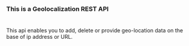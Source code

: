 ### This is a Geolocalization REST API
#

This api enables you to add, delete or provide geo-location data on the base of ip address or URL.
 #
